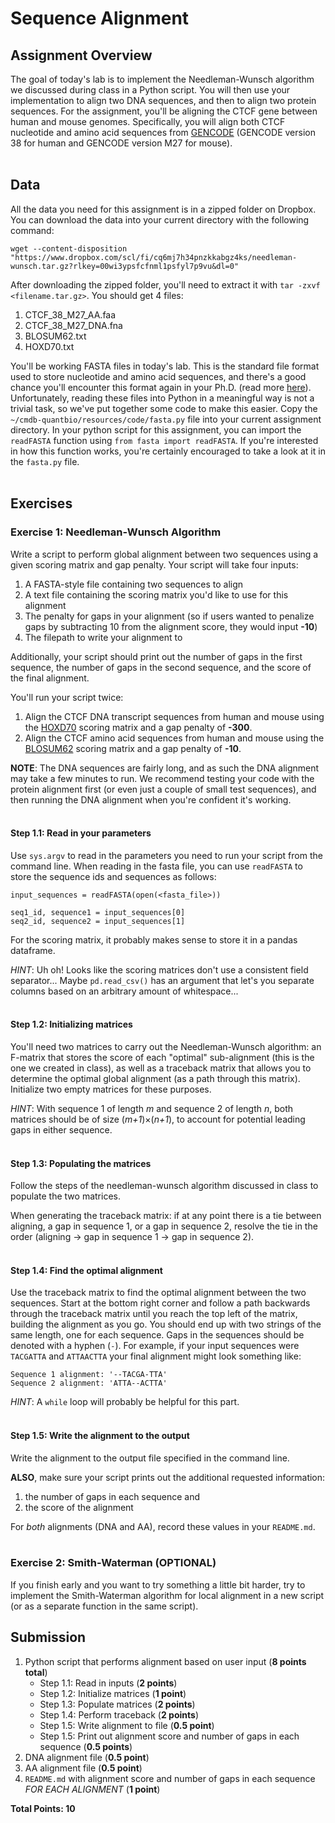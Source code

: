 # Sequence Alignment

## Assignment Overview

The goal of today's lab is to implement the Needleman-Wunsch algorithm we discussed during class in a Python script. You will then use your implementation to align two DNA sequences, and then to align two protein sequences. For the assignment, you'll be aligning the CTCF gene between human and mouse genomes. Specifically, you will align both CTCF nucleotide and amino acid sequences from [GENCODE](https://www.gencodegenes.org/) (GENCODE version 38 for human and GENCODE version M27 for mouse).<br><br>

## Data

All the data you need for this assignment is in a zipped folder on Dropbox. You can download the data into your current directory with the following command:

```
wget --content-disposition "https://www.dropbox.com/scl/fi/cq6mj7h34pnzkkabgz4ks/needleman-wunsch.tar.gz?rlkey=00wi3ypsfcfnml1psfyl7p9vu&dl=0"
```

After downloading the zipped folder, you'll need to extract it with `tar -zxvf <filename.tar.gz>`. You should get 4 files:
1. CTCF_38_M27_AA.faa
2. CTCF_38_M27_DNA.fna
3. BLOSUM62.txt
4. HOXD70.txt

You'll be working FASTA files in today's lab. This is the standard file format used to store nucleotide and amino acid sequences, and there's a good chance you'll encounter this format again in your Ph.D. (read more [here](https://blast.ncbi.nlm.nih.gov/Blast.cgi?CMD=Web&PAGE_TYPE=BlastDocs&DOC_TYPE=BlastHelp)). Unfortunately, reading these files into Python in a meaningful way is not a trivial task, so we've put together some code to make this easier. Copy the `~/cmdb-quantbio/resources/code/fasta.py` file into your current assignment directory. In your python script for this assignment, you can import the `readFASTA`  function using `from fasta import readFASTA`. If you're interested in how this function works, you're certainly encouraged to take a look at it in the `fasta.py` file.<br><br>

## Exercises

### Exercise 1: Needleman-Wunsch Algorithm

Write a script to perform global alignment between two sequences using a given scoring matrix and gap penalty. Your script will take four inputs:
1. A FASTA-style file containing two sequences to align
2. A text file containing the scoring matrix you'd like to use for this alignment
3. The penalty for gaps in your alignment (so if users wanted to penalize gaps by subtracting 10 from the alignment score, they would input **-10**)
4. The filepath to write your alignment to

Additionally, your script should print out the number of gaps in the first sequence, the number of gaps in the second sequence, and the score of the final alignment.

You'll run your script twice:
1. Align the CTCF DNA transcript sequences from human and mouse using the [HOXD70](https://pubmed.ncbi.nlm.nih.gov/11928468/) scoring matrix and a gap penalty of **-300**.
2. Align the CTCF amino acid sequences from human and mouse using the [BLOSUM62](https://www.pnas.org/content/89/22/10915) scoring matrix and a gap penalty of **-10**.

**NOTE**: The DNA sequences are fairly long, and as such the DNA alignment may take a few minutes to run. We recommend testing your code with the protein alignment first (or even just a couple of small test sequences), and then running the DNA alignment when you're confident it's working.<br><br>

#### **Step 1.1: Read in your parameters**

Use `sys.argv` to read in the parameters you need to run your script from the command line. When reading in the fasta file, you can use `readFASTA` to store the sequence ids and sequences as follows:

```
input_sequences = readFASTA(open(<fasta_file>))

seq1_id, sequence1 = input_sequences[0]
seq2_id, sequence2 = input_sequences[1]
```

For the scoring matrix, it probably makes sense to store it in a pandas dataframe.

*HINT*: Uh oh! Looks like the scoring matrices don't use a consistent field separator... Maybe `pd.read_csv()` has an argument that let's you separate columns based on an arbitrary amount of whitespace...<br><br>

#### **Step 1.2: Initializing matrices**

You'll need two matrices to carry out the Needleman-Wunsch algorithm: an F-matrix that stores the score of each "optimal" sub-alignment (this is the one we created in class), as well as a traceback matrix that allows you to determine the optimal global alignment (as a path through this matrix). Initialize two empty matrices for these purposes.

*HINT*: With sequence 1 of length *m* and sequence 2 of length *n*, both matrices should be of size (*m+1*)×(*n+1*), to account for potential leading gaps in either sequence.<br><br>

#### **Step 1.3: Populating the matrices**

Follow the steps of the needleman-wunsch algorithm discussed in class to populate the two matrices.

When generating the traceback matrix: if at any point there is a tie between aligning, a gap in sequence 1, or a gap in sequence 2, resolve the tie in the order (aligning -> gap in sequence 1 -> gap in sequence 2).<br><br>

#### **Step 1.4: Find the optimal alignment**

Use the traceback matrix to find the optimal alignment between the two sequences. Start at the bottom right corner and follow a path backwards through the traceback matrix until you reach the top left of the matrix, building the alignment as you go. You should end up with two strings of the same length, one for each sequence. Gaps in the sequences should be denoted with a hyphen (`-`). For example, if your input sequences were `TACGATTA` and `ATTAACTTA` your final alignment might look something like:

```
Sequence 1 alignment: '--TACGA-TTA'
Sequence 2 alignment: 'ATTA--ACTTA'
```

*HINT*: A `while` loop will probably be helpful for this part.<br><br>

#### **Step 1.5: Write the alignment to the output**

Write the alignment to the output file specified in the command line.

**ALSO**, make sure your script prints out the additional requested information:
1. the number of gaps in each sequence and
2. the score of the  alignment 

For *both* alignments (DNA and AA), record these values in your `README.md`.<br><br>

### Exercise 2: Smith-Waterman (OPTIONAL)

If you finish early and you want to try something a little bit harder, try to implement the Smith-Waterman algorithm for local alignment in a new script (or as a separate function in the same script).

## Submission

1. Python script that performs alignment based on user input (**8 points total**)
	* Step 1.1: Read in inputs (**2 points**)
	* Step 1.2: Initialize matrices (**1 point**)
	* Step 1.3: Populate matrices (**2 points**)
	* Step 1.4: Perform traceback (**2 points**) 
	* Step 1.5: Write alignment to file (**0.5 point**)
	* Step 1.5: Print out alignment score and number of gaps in each sequence (**0.5 points**)
2. DNA alignment file (**0.5 point**)
3. AA alignment file (**0.5 point**)
4. `README.md` with alignment score and number of gaps in each sequence *FOR EACH ALIGNMENT* (**1 point**)

**Total Points: 10**

<br><br>
